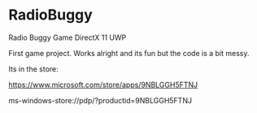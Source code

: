 # RadioBuggy
Radio Buggy Game DirectX 11 UWP

First game project. Works alright and its fun but the code is a bit messy.

Its in the store:

https://www.microsoft.com/store/apps/9NBLGGH5FTNJ

ms-windows-store://pdp/?productid=9NBLGGH5FTNJ
